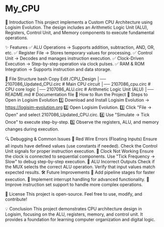 # My_CPU

📖 Introduction
This project implements a Custom CPU Architecture using Logisim Evolution. The design includes an Arithmetic Logic Unit (ALU), Registers, Control Unit, and Memory components to execute fundamental operations.

✨ Features
✅ ALU Operations → Supports addition, subtraction, AND, OR, etc.
✅ Register File → Stores temporary values for processing.
✅ Control Unit → Decodes and manages instruction execution.
✅ Clock-Driven Execution → Step-by-step operation via clock pulses.
✅ RAM & ROM Integration → Supports instruction and data storage.

📂 File Structure
bash
Copy
Edit
/CPU_Design
│── 2107086_Updated_CPU.circ  # Main CPU circuit
│── 2107086_cpu.circ          # CPU core logic
│── 2107086_ALU.circ          # Arithmetic Logic Unit (ALU)
│── README.md                 # Documentation file
🚀 How to Run the Project
🔹 Steps to Open in Logisim Evolution
1️⃣ Download and Install Logisim Evolution → https://logisim-evolution.org
2️⃣ Open Logisim Evolution.
3️⃣ Click "File → Open" and select 2107086_Updated_CPU.circ.
4️⃣ Use "Simulate → Tick Once" to execute step-by-step.
5️⃣ Observe the registers, ALU, and memory changes during execution.

🔍 Debugging & Common Issues
🔹 Red Wire Errors (Floating Inputs)
Ensure all inputs have defined values (use constants if needed).
Check the Control Unit signals for proper instruction execution.
🔹 Clock Not Working
Ensure the clock is connected to sequential components.
Use "Tick Frequency → Slow" to debug step-by-step execution.
🔹 ALU Incorrect Outputs
Check if the MUX selects the correct ALU operation.
Verify that input values match expected results.
🛠 Future Improvements
🚀 Add pipeline stages for faster execution.
🚀 Implement interrupt handling for advanced functionality.
🚀 Improve instruction set support to handle more complex operations.

📜 License
This project is open-source. Feel free to use, modify, and contribute!

💡 Conclusion
This project demonstrates CPU architecture design in Logisim, focusing on the ALU, registers, memory, and control unit. It provides a foundation for learning computer organization and digital logic.
